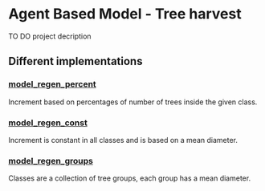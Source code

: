 # Agent Based Model - Tree harvest
TO DO project decription

## Different implementations
### [model_regen_percent](https://github.com/gfborges/abm-tree-harvest/blob/master/modelo_regen_percent.lua)
Increment based on percentages of number of trees inside the given class.

### [model_regen_const](https://github.com/gfborges/abm-tree-harvest/blob/master/modelo_regen_const.lua)
Increment is constant in all classes and is based on a mean diameter.

### [model_regen_groups](https://github.com/gfborges/abm-tree-harvest/blob/master/modelo_regen_groups.lua)
Classes are a collection of tree groups, each group has a mean diameter.
